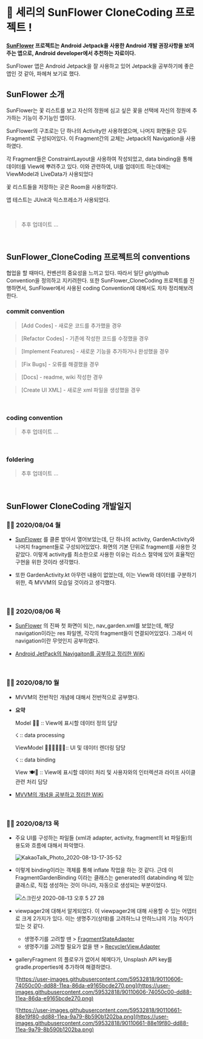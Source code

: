 # 🌻 세리의 SunFlower CloneCoding 프로젝트 !

**[SunFlower](https://github.com/android/sunflower) 프로젝트는 Android Jetpack을 사용한 Android 개발 권장사항을 보여주는 앱으로, Android developer에서 추천하는 자료이다.** 

SunFlower 앱은 Android Jetpack을 잘 사용하고 있어 Jetpack을 공부하기에 좋은 앱인 것 같아, 파헤쳐 보기로 했다. 

## SunFlower 소개

SunFlower는 꽃 리스트를 보고 자신의 정원에 심고 싶은 꽃을 선택에 자신의 정원에 추가하는 기능이 주기능인 앱이다. 

SunFlower의 구조로는 단 하나의 Activity만 사용하였으며, 나머지 화면들은 모두 Fragment로 구성되어있다. 이 Fragment간의 교체는 Jetpack의 Navigation을 사용하였다.

각 Fragment들은 ConstraintLayout을 사용하여 작성되었고, data binding을 통해 데이터를 View에 뿌려주고 있다. 이와 관련하여, UI를 업데이트 하는데에는 ViewModel과 LiveData가 사용되었다

꽃 리스트들을 저장하는 곳은 Room을 사용하였다.

앱 테스트는 JUnit과 익스프레소가 사용되었다.

<br/>

> 추후 업데이트 ...

<br/>

## SunFlower_CloneCoding 프로젝트의 conventions

협업을 할 때마다, 컨벤션의 중요성을 느끼고 있다. 따라서 일단 git/github Convention을 정의하고 지키려한다. 또한 SunFlower_CloneCoding 프로젝트를 진행하면서, SunFlower에서 사용된 coding Convention에 대해서도 차차 정리해보려한다. 

### commit convention

> [Add Codes] - 새로운 코드를 추가했을 경우

> [Refactor Codes] - 기존에 작성한 코드를 수정했을 경우

> [Implement Features] - 새로운 기능을 추가하거나 완성했을 경우

> [Fix Bugs] - 오류를 해결했을 경우

> [Docs] - readme, wiki 작성한 경우

> [Create UI XML] - 새로운 xml 파일을 생성했을 경우

<br/>

### coding convention

> 추후 업데이트 ...

<br/>

### foldering

> 추후 업데이트 ...

<br/>

## SunFlower CloneCoding 개발일지

### 👏🏻 2020/08/04 월

- [SunFlower](https://github.com/android/sunflower) 를 클론 받아서 열어보았는데, 단 하나의 activity, GardenActivity와 나머지 fragment들로 구성되어있었다. 화면의 기본 단위로 fragment를 사용한 것 같았다. 이렇게 activity를 최소한으로 사용한 이유는 리소스 절약에 있어 효율적인 구현을 위한 것이라 생각했다.

- 또한 GardenActivity.kt 아무런 내용이 없었는데, 이는 View와 데이터를 구분하기위한, 즉 MVVM의 모습일 것이라고 생각했다.

<br/>

### 👏🏻 2020/08/06 목

- [SunFlower](https://github.com/android/sunflower) 의 진짜 첫 화면이 되는, nav_garden.xml를 보았는데, 해당 navigation이라는 res 파일엔, 각각의 fragment들이 연결되어있었다. 그래서 이 navigation이란 무엇인지 공부하였다.

- [Android JetPack의 Navigaiton를 공부하고 정리한 WiKi](https://github.com/sery270/sunflower_clone/wiki/%5BAndroidx.Navigation%5D)

<br/>

### 👏🏻 2020/08/10 월

- MVVM의 전반적인 개념에 대해서 전반적으로 공부했다.
- **요약**

    Model 🍅🥬 :: View에 표시할 데이터 정의 담당

    ☇ :: data processing

    ViewModel 👩🏻‍🍳🧑🏾‍🍳:: UI 및 데이터 렌더링 담당

    ☇ :: data binding

    View 🍽🥣 :: View에 표시할 데이터 처리 및 사용자와의 인터렉션과 라이프 사이클 관련 처리 담당

- [MVVM의 개념을 공부하고 정리한 WiKi](https://github.com/sery270/sunflower_clone/wiki/About-MVVM-Concept)


<br/>

### 👏🏻 2020/08/13 목

- 주요 UI를 구성하는 파일들 (xml과 adapter, activity, fragment의 kt 파일들)의 용도와 흐름에 대해서 파악했다.

    ![KakaoTalk_Photo_2020-08-13-17-35-52](https://user-images.githubusercontent.com/59532818/90112816-7321a980-dd8b-11ea-8614-94073b5d9b54.jpeg)

- 이렇게 binding이라는 객체를 통해 inflate 작업을 하는 것 같다. 근데 이 FragmentGardenBinding 이라는 클래스는 generated의 databinding 에 있는 클래스로, 직접 생성하는 것이 아니라, 자동으로 생성되는 부분이었다.

    ![스크린샷 2020-08-13 오후 5 27 28](https://user-images.githubusercontent.com/59532818/90112110-87b17200-dd8a-11ea-9686-2a200418ac4f.png)

- viewpager2에 대해서 알게되었다. 이 viewpager2에 대해 사용할 수 있는 어뎁터로 크게 2가지가 있다. 이는 생명주기(상태)를 고려하느냐 안하느냐의 기능 차이가 있는 것 같다.
    - 생명주기를 고려할 땐 > [FragmentStateAdapter](https://developer.android.com/reference/androidx/viewpager2/adapter/FragmentStateAdapter)
    - 생명주기를 고려할 필요가 없을 땐 > [RecyclerView.Adapter](https://developer.android.com/reference/androidx/recyclerview/widget/RecyclerView.Adapter)
- galleryFragment 의 플로우가 없어서 헤메다가, Unsplash API key를 gradle.properties에 추가하여 해결하였다.

    ![https://user-images.githubusercontent.com/59532818/90110606-74050c00-dd88-11ea-86da-e9165bcde270.png](https://user-images.githubusercontent.com/59532818/90110606-74050c00-dd88-11ea-86da-e9165bcde270.png)

    ![https://user-images.githubusercontent.com/59532818/90110661-88e19f80-dd88-11ea-9a79-8b590b1202ba.png](https://user-images.githubusercontent.com/59532818/90110661-88e19f80-dd88-11ea-9a79-8b590b1202ba.png)
